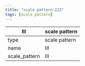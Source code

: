 ```yaml
---
title: "scale pattern:III"
tags: [scale pattern]
---
```


|III|scale pattern|
|---|---|
|type|scale pattern|
|name|III|
|scale_pattern|III|



